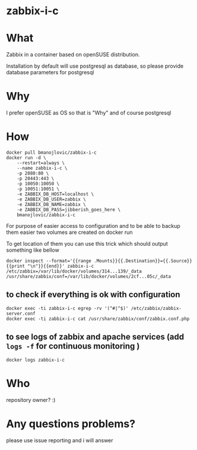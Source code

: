 zabbix-i-c
======

# What
Zabbix in a container based on openSUSE distribution.

Installation by default will use postgresql as database, so please provide database parameters for postgresql

# Why
I prefer openSUSE as OS so that is "Why" and of course postgresql

# How

```
docker pull bmanojlovic/zabbix-i-c
docker run -d \
    --restart=always \
    --name zabbix-i-c \
    -p 2080:80 \
    -p 20443:443 \
    -p 10050:10050 \
    -p 10051:10051 \
    -e ZABBIX_DB_HOST=localhost \
    -e ZABBIX_DB_USER=zabbix \
    -e ZABBIX_DB_NAME=zabbix \
    -e ZABBIX_DB_PASS=jibberish_goes_here \
    bmanojlovic/zabbix-i-c
```
For purpose of easier access to configuration and to be able to backup them easier two volumes are created on docker run

To get location of them you can use this trick which should output something like bellow
``` 
docker inspect --format='{{range .Mounts}}{{.Destination}}={{.Source}}{{print "\n"}}{{end}}' zabbix-i-c
/etc/zabbix=/var/lib/docker/volumes/314...139/_data
/usr/share/zabbix/conf=/var/lib/docker/volumes/2cf...05c/_data
```

## to check if everything is ok with configuration

```
docker exec -ti zabbix-i-c egrep -rv '(^#|^$)' /etc/zabbix/zabbix-server.conf
docker exec -ti zabbix-i-c cat /usr/share/zabbix/conf/zabbix.conf.php
```
## to see logs of zabbix and apache services (add `logs -f` for continuous monitoring )

```
docker logs zabbix-i-c
```

# Who

repository owner? :)

# Any questions problems?

please use issue reporting and i will answer